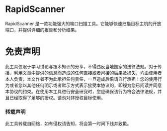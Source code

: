 # RapidScanner
RapidScanner 是一款功能强大的端口扫描工具。它能够快速扫描目标主机的开放端口，并提供详细的报告和分析结果。
<h1>免责声明</h1>
此工具仅限于学习讨论与技术知识的分享，不得违反当地国家的法律法规。对于传播、利用文章中提供的信息而造成的任何直接或者间接的后果及损失，均由使用者本人负责，本文作者不为此承担任何责任，一旦造成后果请自行承担！您的使用行为或者您以其他任何明示或者默示方式表示接受本协议的，即视为您已阅读并同意本协议的约束。在使用本工具进行安全研究时，您应确保该行为符合法律法规，并且已经取得了足够的授权。请勿对非授权目标使用。
<h3>转载声明</h3>
此工具转载自网络，如有侵权请告知，将会第一时间下线并致歉。
